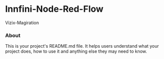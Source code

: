 Innfini-Node-Red-Flow
=====================

Vizix-Magiration

### About

This is your project's README.md file. It helps users understand what your
project does, how to use it and anything else they may need to know.